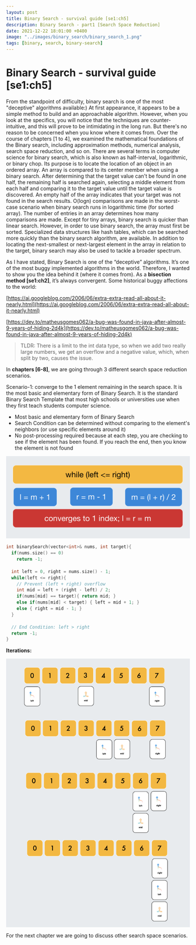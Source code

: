 ```yaml
---
layout: post
title: Binary Search - survival guide [se1:ch5]
description: Binary Search - part1 [Search Space Reduction]
date: 2021-12-22 18:01:00 +0400
image: "../images/binary_search/binary_search_1.png"
tags: [binary, search, binary-search]
---
```


# Binary Search - survival guide [se1:ch5]

From the standpoint of difficulty, binary search is one of the most "deceptive" algorithms available:)
At first appearance, it appears to be a simple method to build and an approachable algorithm. However, when you look at the specifics, you will notice that the techniques are counter-intuitive, and this will prove to be intimidating in the long run. But there's no reason to be concerned when you know where it comes from. Over the course of chapters [1 to 4], we examined the mathematical foundations of the Binary search, including approximation methods, numerical analysis, search space reduction, and so on.
There are several terms in computer science for binary search, which is also known as half-interval, logarithmic, or binary chop. Its purpose is to locate the location of an object in an ordered array. An array is compared to its center member when using a binary search. After determining that the target value can't be found in one half, the remaining half is searched again, selecting a middle element from each half and comparing it to the target value until the target value is discovered. An empty half of the array indicates that your target was not found in the search results.
O(logn) comparisons are made in the worst-case scenario when binary search runs in logarithmic time (for sorted array). The number of entries in an array determines how many comparisons are made.
Except for tiny arrays, binary search is quicker than linear search. However, in order to use binary search, the array must first be sorted. Specialized data structures like hash tables, which can be searched more quickly than the binary search algorithm, are available. In addition to locating the next-smallest or next-largest element in the array in relation to the target, binary search may also be used to tackle a broader spectrum.

As I have stated, Binary Search is one of the “deceptive” algorithms. It’s one of the most buggy implemented algorithms in the world. Therefore, I wanted to show you the idea behind it (where it comes from). As a **bisection method [se1:ch2]**, it’s always convergent. Some historical buggy affections to the world:

[https://ai.googleblog.com/2006/06/extra-extra-read-all-about-it-nearly.html](https://ai.googleblog.com/2006/06/extra-extra-read-all-about-it-nearly.html)

[https://dev.to/matheusgomes062/a-bug-was-found-in-java-after-almost-9-years-of-hiding-2d4k](https://dev.to/matheusgomes062/a-bug-was-found-in-java-after-almost-9-years-of-hiding-2d4k)

> TLDR: There is a limit to the int data type, so when we add two really large numbers, we get an overflow and a negative value, which, when split by two, causes the issue.
> 

In **chapters [6-8]**, we are going through 3 different search space reduction scenarios.

Scenario-1: converge to the 1 element remaining in the search space. It is the most basic and elementary form of Binary Search. It is the standard Binary Search Template that most high schools or universities use when they first teach students computer science.

- Most basic and elementary form of Binary Search
- Search Condition can be determined without comparing to the element's neighbors (or use specific elements around it)
- No post-processing required because at each step, you are checking to see if the element has been found. If you reach the end, then you know the element is not found

<p align="center">
<img align="center" src="../images/binary_search/binary_search_sc1.png" alt="binary-search-sc1-iterations">
</p>

```cpp
int binarySearch(vector<int>& nums, int target){
  if(nums.size() == 0)
    return -1;

  int left = 0, right = nums.size() - 1;
  while(left <= right){
    // Prevent (left + right) overflow
    int mid = left + (right - left) / 2;
    if(nums[mid] == target){ return mid; }
    else if(nums[mid] < target) { left = mid + 1; }
    else { right = mid - 1; }
  }

  // End Condition: left > right
  return -1;
}
```

**Iterations:**
<p align="center">
<img align="center" src="../images/binary_search/binary_search_sc2.png" alt="binary-search-sc1-iterations">
</p>

For the next chapter we are going to discuss other search space scenarios.
